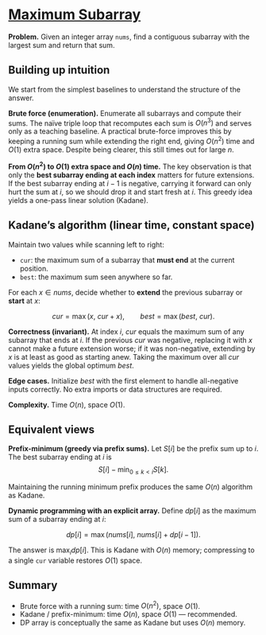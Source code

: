 # [Maximum Subarray](https://leetcode.com/problems/maximum-subarray/)

**Problem.** Given an integer array `nums`, find a contiguous subarray with the
largest sum and return that sum.

## Building up intuition

We start from the simplest baselines to understand the structure of the answer.

**Brute force (enumeration).** Enumerate all subarrays and compute their sums.
The naïve triple loop that recomputes each sum is $O(n^3)$ and serves only as a
teaching baseline. A practical brute-force improves this by keeping a running
sum while extending the right end, giving $O(n^2)$ time and $O(1)$ extra space.
Despite being clearer, this still times out for large $n$.

**From $O(n^2)$ to $O(1)$ extra space and $O(n)$ time.** The key observation is
that only the **best subarray ending at each index** matters for future
extensions. If the best subarray ending at $i-1$ is negative, carrying it
forward can only hurt the sum at $i$, so we should drop it and start fresh at
$i$. This greedy idea yields a one-pass linear solution (Kadane).

## Kadane’s algorithm (linear time, constant space)

Maintain two values while scanning left to right:

- `cur`: the maximum sum of a subarray that **must end** at the current
  position.
- `best`: the maximum sum seen anywhere so far.

For each $x \in nums$, decide whether to **extend** the previous subarray or
**start** at $x$:

$$
cur = \max(x,\ cur + x), \qquad best = \max(best,\ cur).
$$

**Correctness (invariant).** At index $i$, $cur$ equals the maximum sum of any
subarray that ends at $i$. If the previous $cur$ was negative, replacing it with
$x$ cannot make a future extension worse; if it was non-negative, extending by
$x$ is at least as good as starting anew. Taking the maximum over all $cur$
values yields the global optimum $best$.

**Edge cases.** Initialize $best$ with the first element to handle all-negative
inputs correctly. No extra imports or data structures are required.

**Complexity.** Time $O(n)$, space $O(1)$.

## Equivalent views

**Prefix-minimum (greedy via prefix sums).** Let $S[i]$ be the prefix sum up to
$i$. The best subarray ending at $i$ is $$
S[i] - \min_{0 \le k < i} S[k].
$$

Maintaining the running minimum prefix produces the same $O(n)$ algorithm as
Kadane.

**Dynamic programming with an explicit array.** Define $dp[i]$ as the maximum
sum of a subarray ending at $i$:

$$
dp[i] = \max(nums[i],\ nums[i] + dp[i-1]).
$$

The answer is $\max_i dp[i]$. This is Kadane with $O(n)$ memory; compressing to
a single `cur` variable restores $O(1)$ space.

## Summary

- Brute force with a running sum: time $O(n^2)$, space $O(1)$.
- Kadane / prefix-minimum: time $O(n)$, space $O(1)$ — recommended.
- DP array is conceptually the same as Kadane but uses $O(n)$ memory.

